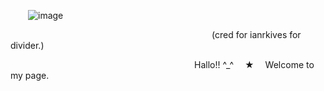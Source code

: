   ![image](https://github.com/user-attachments/assets/b41c67b6-d125-409a-8654-168c3f8f14f7)

                       (cred for ianrkives for divider.)




                     Hallo!! ^_^  ★  Welcome to my page.

       
